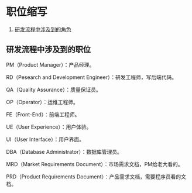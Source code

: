 # 职位缩写

1.  [研发流程中涉及到的角色](#研发流程中涉及到的职位)

## 研发流程中涉及到的职位

PM（Product Manager）：产品经理。

RD（Pesearch and Development Engineer）：研发工程师，写后端代码。

QA（Quality Assurance）：质量保证员。

OP（Operator）：运维工程师。

FE（Front-End）：前端工程师。

UE（User Experience）：用户体验。

UI（User Interface）：用户界面。

DBA（Database Administrator）：数据库管理员。

MRD（Market Requirements Document）：市场需求文档，PM给老大看的。

PRD（Product Requirements Document）：产品需求文档，需要程序员看的文档。
